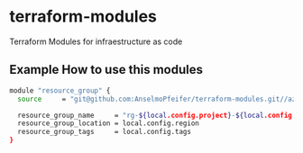 # terraform-modules

Terraform Modules for infraestructure as code

## Example How to use this modules

```bash
module "resource_group" {
  source     = "git@github.com:AnselmoPfeifer/terraform-modules.git//azure/rg?ref=v1.0.0"

  resource_group_name     = "rg-${local.config.project}-${local.config.environment}"
  resource_group_location = local.config.region
  resource_group_tags     = local.config.tags
}
```
